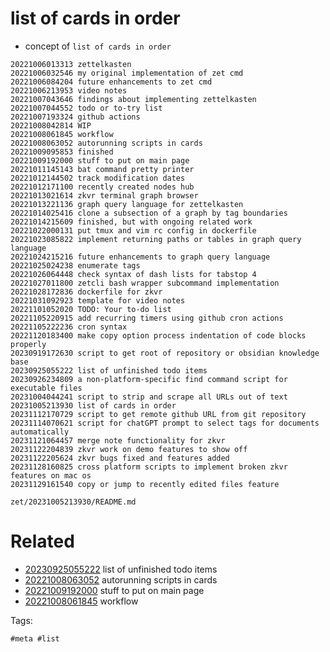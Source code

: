 # list of cards in order

- concept of `list of cards in order`

```
20221006013313 zettelkasten
20221006032546 my original implementation of zet cmd
20221006084204 future enhancements to zet cmd
20221006213953 video notes
20221007043646 findings about implementing zettelkasten
20221007044552 todo or to-try list
20221007193324 github actions
20221008042814 WIP
20221008061845 workflow
20221008063052 autorunning scripts in cards
20221009095853 finished
20221009192000 stuff to put on main page
20221011145143 bat command pretty printer
20221012144502 track modification dates
20221012171100 recently created nodes hub
20221013021614 zkvr terminal graph browser
20221013221136 graph query language for zettelkasten
20221014025416 clone a subsection of a graph by tag boundaries
20221014215609 finished, but with ongoing related work
20221022000131 put tmux and vim rc config in dockerfile
20221023085822 implement returning paths or tables in graph query language
20221024215216 future enhancements to graph query language
20221025024238 enumerate tags
20221026064448 check syntax of dash lists for tabstop 4
20221027011800 zetcli bash wrapper subcommand implementation
20221028172836 dockerfile for zkvr
20221031092923 template for video notes
20221101052020 TODO: Your to-do list
20221105220915 add recurring timers using github cron actions
20221105222236 cron syntax
20221120183400 make copy option process indentation of code blocks properly
20230919172630 script to get root of repository or obsidian knowledge base
20230925055222 list of unfinished todo items
20230926234809 a non-platform-specific find command script for executable files
20231004044241 script to strip and scrape all URLs out of text
20231005213930 list of cards in order
20231112170729 script to get remote github URL from git repository
20231114070621 script for chatGPT prompt to select tags for documents automatically
20231121064457 merge note functionality for zkvr
20231122204839 zkvr work on demo features to show off
20231122205624 zkvr bugs fixed and features added
20231128160825 cross platform scripts to implement broken zkvr features on mac os
20231129161540 copy or jump to recently edited files feature
```

` zet/20231005213930/README.md `

# Related

- [20230925055222](/zet/20230925055222/README.md) list of unfinished todo items
- [20221008063052](/zet/20221008063052/README.md) autorunning scripts in cards
- [20221009192000](/zet/20221009192000/README.md) stuff to put on main page
- [20221008061845](/zet/20221008061845/README.md) workflow

Tags:

    #meta #list
